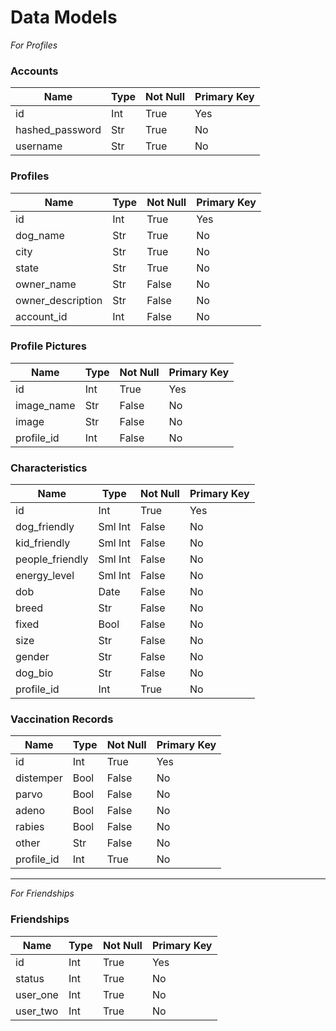 # Data Models

*For Profiles*

### Accounts
| Name | Type | Not Null | Primary Key |
| --- | --- | --- | --- |
| id | Int | True | Yes |
| hashed_password | Str | True | No |
| username | Str | True | No |

### Profiles
| Name | Type | Not Null | Primary Key |
| --- | --- | --- | --- |
| id | Int | True | Yes | 
| dog_name | Str | True | No |
| city | Str | True | No |
| state | Str | True | No |
| owner_name | Str | False | No |
| owner_description | Str | False | No |
| account_id | Int | False | No |

### Profile Pictures
| Name | Type | Not Null | Primary Key |
| --- | --- | --- | --- |
| id | Int | True | Yes |
| image_name | Str | False | No |
| image | Str | False | No |
| profile_id | Int | False | No |

### Characteristics 
| Name | Type | Not Null | Primary Key |
| --- | --- | --- | --- |
| id | Int | True | Yes |
| dog_friendly | Sml Int | False | No |
| kid_friendly | Sml Int | False | No |
| people_friendly | Sml Int | False | No |
| energy_level | Sml Int | False | No |
| dob | Date | False | No |
| breed | Str | False | No |
| fixed | Bool | False | No |
| size | Str | False | No |
| gender | Str | False | No |
| dog_bio | Str | False | No |
| profile_id | Int | True | No |

### Vaccination Records
| Name | Type | Not Null | Primary Key |
| --- | --- | --- | --- |
| id | Int | True | Yes |
| distemper | Bool | False | No |
| parvo | Bool | False | No |
| adeno | Bool | False | No |
| rabies | Bool | False | No |
| other | Str | False | No |
| profile_id | Int | True | No |

----

*For Friendships*

### Friendships
| Name | Type | Not Null | Primary Key |
| --- | --- | --- | --- |
| id | Int | True | Yes | 
| status | Int | True | No |
| user_one | Int | True | No |
| user_two | Int | True | No |
